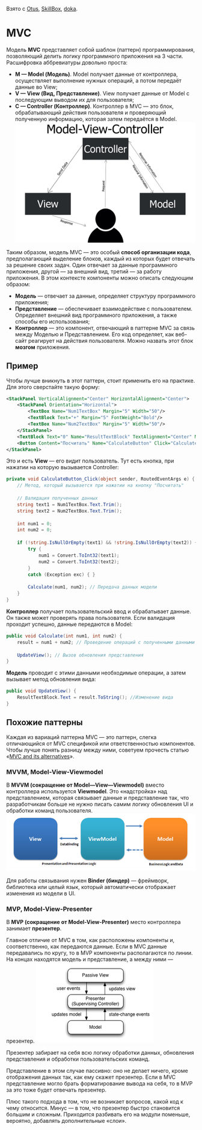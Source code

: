 Взято с [Otus](https://otus.ru/journal/chto-takoe-model-mvc/), [SkillBox](https://skillbox.ru/media/code/chto_takoe_mvc_bazovye_kontseptsii_i_primer_prilozheniya/), [doka](https://doka.guide/tools/architecture-mvc/).
# MVC
Модель **MVC** представляет собой шаблон (паттерн) программирования, позволяющий делить логику программного приложения на 3 части. Расшифровка аббревиатуры довольно проста:
- **M — Model (Модель)**. Model получает данные от контроллера, осуществляет выполнение нужных операций, а потом передаёт данные во View;
- **V — View (Вид, Представление)**. View получает данные от Model с последующим выводом их для пользователя;
- **C — Controller (Контроллер)**. Контроллер в MVC — это блок, обрабатывающий действия пользователя и проверяющий полученную информацию, которая затем передаётся в Model.
![mvc1](/pictures/mvc1.jpg)

Таким образом, модель MVC — это особый **способ организации кода**, предполагающий выделение блоков, каждый из которых будет отвечать за решение своих задач. Один отвечает за данные программного приложения, другой — за внешний вид, третий — за работу приложения. В этом контексте компоненты можно описать следующим образом:
- **Модель** — отвечает за данные, определяет структуру программного приложения;
- **Представление** — обеспечивает взаимодействие с пользователем. Определяет внешний вид программного приложения, а также способы его использования;
- **Контроллер** — это компонент, отвечающий в паттерне MVC за связь между Моделью и Представлением. Его код определяет, как веб-сайт реагирует на действия пользователя. Можно назвать этот блок **мозгом** приложения.
## Пример
Чтобы лучше вникнуть в этот паттерн, стоит применить его на практике. Для этого сверстайте такую форму:
```xml
<StackPanel VerticalAlignment="Center" HorizontalAlignment="Center">
	<StackPanel Orientation="Horizontal">
		<TextBox Name="Num1TextBox" Margin="5" Width="50"/>
		<TextBlock Text="+" Margin="5" FontWeight="Bold"/>
		<TextBox Name="Num2TextBox" Margin="5" Width="50"/>
	</StackPanel>
	<TextBlock Text="0" Name="ResultTextBlock" TextAlignment="Center" Margin="5"/>
	<Button Content="Посчитать" Name="CalculateButton" Click="CalculateButton_Click" Margin="5"/>
</StackPanel>
```

Это и есть **View** — его видит пользователь. Тут есть кнопка, при нажатии на которую вызывается Controller:
```c#
private void CalculateButton_Click(object sender, RoutedEventArgs e) {
	// Метод, который вызывается при нажатии на кнопку "Посчитать"
	
	// Валидация полученных данных
	string text1 = Num1TextBox.Text.Trim();
	string text2 = Num2TextBox.Text.Trim();

	int num1 = 0;
	int num2 = 0;

	if (!string.IsNullOrEmpty(text1) && !string.IsNullOrEmpty(text2)) {
		try {
			num1 = Convert.ToInt32(text1);
			num2 = Convert.ToInt32(text2);
		}
		catch (Exception exc) { }

		Calculate(num1, num2); // Передача данных модели
	}
}
```

**Контроллер** получает пользовательский ввод и обрабатывает данные. Он также может проверять права пользователя. Если валидация проходит успешно, данные передаются в Model:
```c#
public void Calculate(int num1, int num2) {
	result = num1 + num2; // Проведение операций с полученными данными

	UpdateView(); // Вызов обновления представления
}
```

**Модель** проводит с этими данными необходимые операции, а затем вызывает метод обновления вида:
```c#
public void UpdateView() {
	ResultTextBlock.Text = result.ToString(); //Изменение вида
}
```
## Похожие паттерны
Каждая из вариаций паттерна MVC — это паттерн, слегка отличающийся от MVC спецификой или ответственностью компонентов. Чтобы лучше понять разницу между ними, советуем прочесть статью «[MVC and its alternatives](https://herbertograca.com/2017/08/17/mvc-and-its-variants/)».
### MVVM, Model-View-Viewmodel
В **MVVM (сокращение от Model—View—Viewmodel)** вместо контроллера используется **Viewmodel**. Это «надстройка» над представлением, которая связывает данные и представление так, что разработчикам больше не нужно писать самим логику обновления UI и обработки команд пользователя.
![mvc2](/pictures/mvc2.webp)

Для работы связывания нужен **Binder (биндер)** — фреймворк, библиотека или целый язык, который автоматически отображает изменения из модели в UI.
### MVP, Model-View-Presenter
В **MVP (сокращение от Model-View-Presenter)** место контроллера занимает **презентер**.

Главное отличие от MVC в том, как расположены компоненты и, соответственно, как передаются данные. Если в MVC данные передавались по кругу, то в MVP компоненты располагаются по линии. На концах находятся модель и представление, а между ними — презентер.
![mvc3](/pictures/mvc3.webp)

Презентер забирает на себя всю логику обработки данных, обновления представления и обработки пользовательских команд.

Представление в этом случае пассивно: оно не делает ничего, кроме отображения данных так, как ему скажет презентер. Если в MVC представление могло брать форматирование вывода на себя, то в MVP за это тоже будет отвечать презентер.

Плюс такого подхода в том, что не возникает вопросов, какой код к чему относится. Минус — в том, что презентер быстро становится большим и сложным. Приходится разбивать его на модули поменьше, вероятно, добавлять дополнительные «слои».